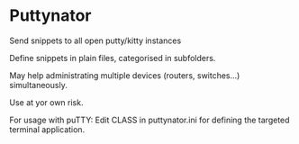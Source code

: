 # Puttynator

Send snippets to all open putty/kitty instances

Define snippets in plain files, categorised in subfolders.

May help administrating multiple devices (routers, switches...) simultaneously.

Use at yor own risk.

For usage with puTTY:
Edit CLASS in puttynator.ini for defining the targeted terminal application. 
